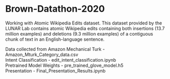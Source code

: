 # Brown-Datathon-2020
Working with Atomic Wikipedia Edits dataset. This dataset provided by the LUNAR Lab contains atomic Wikipedia edits containing both insertions (13.7 million examples) and deletions (9.3 million examples) of a contiguous chunk of text in an English-language sentence.


Data collected from Amazon Mechanical Turk - Amazon_Mturk_Category_data.csv <br/>
Intent Classification - edit_intent_classification.ipynb <br/>
Pretrained Model Weights - pre_trained_glove_model.h5 <br/>
Presentation - Final_Presentation_Results.ipynb <br/>
